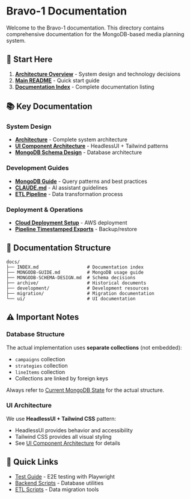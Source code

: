 # Bravo-1 Documentation

Welcome to the Bravo-1 documentation. This directory contains comprehensive documentation for the MongoDB-based media planning system.

## 🚀 Start Here

1. **[Architecture Overview](../ARCHITECTURE.md)** - System design and technology decisions
2. **[Main README](../README.md)** - Quick start guide
3. **[Documentation Index](./INDEX.md)** - Complete documentation listing

## 📚 Key Documentation

### System Design

- **[Architecture](../ARCHITECTURE.md)** - Complete system architecture
- **[UI Component Architecture](./ui/TAILWIND-UI-COMPONENTS.md)** - HeadlessUI + Tailwind patterns
- **[MongoDB Schema Design](./MONGODB-SCHEMA-DESIGN.md)** - Database architecture

### Development Guides

- **[MongoDB Guide](./MONGODB-GUIDE.md)** - Query patterns and best practices
- **[CLAUDE.md](../CLAUDE.md)** - AI assistant guidelines
- **[ETL Pipeline](./ETL-PIPELINE-DETAILED.md)** - Data transformation process

### Deployment & Operations

- **[Cloud Deployment Setup](./CLOUD-DEPLOYMENT-SETUP.md)** - AWS deployment
- **[Pipeline Timestamped Exports](./PIPELINE-TIMESTAMPED-EXPORTS.md)** - Backup/restore

## 📁 Documentation Structure

```
docs/
├── INDEX.md                  # Documentation index
├── MONGODB-GUIDE.md          # MongoDB usage guide
├── MONGODB-SCHEMA-DESIGN.md  # Schema decisions
├── archive/                  # Historical documents
├── development/              # Development resources
├── migration/                # Migration documentation
└── ui/                       # UI documentation
```

## ⚠️ Important Notes

### Database Structure

The actual implementation uses **separate collections** (not embedded):

- `campaigns` collection
- `strategies` collection
- `lineItems` collection
- Collections are linked by foreign keys

Always refer to [Current MongoDB State](./migration/CURRENT-MONGODB-STATE.md) for the actual structure.

### UI Architecture

We use **HeadlessUI + Tailwind CSS** pattern:

- HeadlessUI provides behavior and accessibility
- Tailwind CSS provides all visual styling
- See [UI Component Architecture](./ui/TAILWIND-UI-COMPONENTS.md) for details

## 🔗 Quick Links

- [Test Guide](../tests/README.md) - E2E testing with Playwright
- [Backend Scripts](../backend/src/scripts/) - Database utilities
- [ETL Scripts](../scripts/etl/) - Data migration tools
